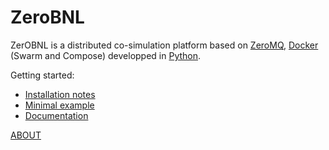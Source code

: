 # ZeroBNL

ZerOBNL is a distributed co-simulation platform based on [ZeroMQ](http://zeromq.org/), [Docker](https://www.docker.com/) (Swarm and Compose) developped in [Python](https://www.python.org/).

Getting started:
- [Installation notes](./install.md)
- [Minimal example](https://github.com/IntegrCiTy/zerobnl/blob/master/examples/MinimalExample.ipynb)
- [Documentation](./docu.md)

[ABOUT](./about.md)